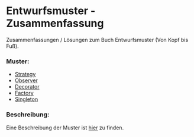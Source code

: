 # Entwurfsmuster - Zusammenfassung
Zusammenfassungen / Lösungen zum Buch Entwurfsmuster (Von Kopf bis Fuß). 
### Muster: 
  - [Strategy](https://github.com/derMacon/Entwurfsmuster/tree/master/zusammenfassung/strategy)
  - [Observer](https://github.com/derMacon/Entwurfsmuster/tree/master/zusammenfassung/observer)
  - [Decorator](https://github.com/derMacon/Entwurfsmuster/tree/master/zusammenfassung/decorator)
  - [Factory](https://github.com/derMacon/Entwurfsmuster/tree/master/zusammenfassung/factory)
  - [Singleton](https://github.com/derMacon/Entwurfsmuster/tree/master/zusammenfassung/singleton)
### Beschreibung: 
Eine Beschreibung der Muster ist [hier](https://github.com/derMacon/Entwurfsmuster/blob/master/zusammenfassung/mainRecap.pdf) zu finden. 
